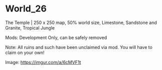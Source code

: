 # World_26

The Temple | 250 x 250 map, 50% world size, Limestone, Sandstone and Granite, Tropical Jungle

Mods: Development Only, can be safely removed

Note: All ruins and such have been unclaimed via mod. You will have to claim on your own!

Image: https://imgur.com/a/6cMVF1t
